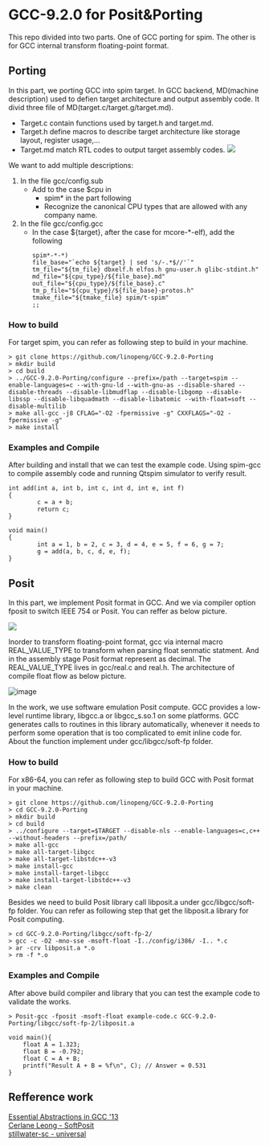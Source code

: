 # GCC-9.2.0 for Posit&Porting
This repo divided into two parts. One of GCC porting for spim. The other is for GCC internal transform floating-point format.
## Porting
In this part, we porting GCC into spim target. In GCC backend, MD(machine description) used to defien target architecture and output assembly code. 
It divid three file of MD(target.c/target.g/target.md).
* Target.c contain functions used by target.h and target.md.
* Target.h define macros to describe target architecture like storage layout, register usage,...
* Target.md match RTL codes to output target assembly codes.
![](https://i.imgur.com/WkqmzK0.png)

We want to add multiple descriptions:
1. In the file gcc/config.sub
    * Add to the case $cpu in
        * spim* in the part following
        * Recognize the canonical CPU types that are allowed with any company name.
2. In the file gcc/config.gcc
    * In the case ${target}, after the case for mcore-*-elf), add the following
        ```
        spim*-*-*)
        file_base="`echo ${target} | sed 's/-.*$//'`"
        tm_file="${tm_file} dbxelf.h elfos.h gnu-user.h glibc-stdint.h"
        md_file="${cpu_type}/${file_base}.md"
        out_file="${cpu_type}/${file_base}.c"
        tm_p_file="${cpu_type}/${file_base}-protos.h"
        tmake_file="${tmake_file} spim/t-spim"
        ;;
        ```
### How to build
For target spim, you can refer as following step to build in your machine.

    > git clone https://github.com/linopeng/GCC-9.2.0-Porting
    > mkdir build
    > cd build
    > ../GCC-9.2.0-Porting/configure --prefix=/path --target=spim --enable-languages=c --with-gnu-ld --with-gnu-as --disable-shared --disable-threads --disable-libmudflap --disable-libgomp --disable-libssp --disable-libquadmath --disable-libatomic --with-float=soft --disable-multilib
    > make all-gcc -j8 CFLAG="-O2 -fpermissive -g" CXXFLAGS="-O2 -fpermissive -g"
    > make install 
### Examples and Compile
After building and install that we can test the example code. Using spim-gcc to compile assembly code and running Qtspim simulator to verify result.
```c=
int add(int a, int b, int c, int d, int e, int f)
{
        c = a + b;
        return c;
}

void main()
{
        int a = 1, b = 2, c = 3, d = 4, e = 5, f = 6, g = 7;
        g = add(a, b, c, d, e, f);
}
```
## Posit
In this part, we implement Posit format in GCC. And we via compiler option fposit to switch IEEE 754 or Posit. You can reffer as below picture.

![](https://i.imgur.com/wL1xBhe.png)

Inorder to transform floating-point format, gcc via internal macro REAL_VALUE_TYPE to transform when parsing float senmatic statment. And in the assembly stage Posit format represent as decimal. The REAL_VALUE_TYPE lives in gcc/real.c and real.h. The architecture of compile float flow as below picture. 

![image](https://user-images.githubusercontent.com/51993200/125903994-78018b47-3b7b-44aa-bf10-73290237d3bf.png)

In the work, we use software emulation Posit compute. GCC provides a low-level runtime library, libgcc.a or libgcc_s.so.1 on some platforms. GCC generates calls to routines in this library automatically, whenever it needs to perform some operation that is too complicated to emit inline code for. About the function implement under gcc/libgcc/soft-fp folder.
### How to build
For x86-64, you can refer as following step to build GCC with Posit format in your machine.

    > git clone https://github.com/linopeng/GCC-9.2.0-Porting
    > cd GCC-9.2.0-Porting
    > mkdir build
    > cd build
    > ../configure --target=$TARGET --disable-nls --enable-languages=c,c++ --without-headers --prefix=/path/
    > make all-gcc
    > make all-target-libgcc
    > make all-target-libstdc++-v3
    > make install-gcc
    > make install-target-libgcc
    > make install-target-libstdc++-v3
    > make clean
Besides we need to build Posit library call libposit.a under gcc/libgcc/soft-fp folder. You can refer as following step that get the libposit.a library for Posit computing.

    > cd GCC-9.2.0-Porting/libgcc/soft-fp-2/
    > gcc -c -O2 -mno-sse -msoft-float -I../config/i386/ -I.. *.c
    > ar -crv libposit.a *.o
    > rm -f *.o
    
### Examples and Compile
After above build compiler and library that you can test the example code to validate the works. 

    > Posit-gcc -fposit -msoft-float example-code.c GCC-9.2.0-Porting/libgcc/soft-fp-2/libposit.a

```c=
void main(){
    float A = 1.323;
    float B = -0.792;
    float C = A + B;
    printf("Result A + B = %f\n", C); // Answer = 0.531
}
```
## Refference work
[Essential Abstractions in GCC '13](http://www.cse.iitb.ac.in/grc/gcc-workshop-13/index.php?page=slides)  
[Cerlane Leong - SoftPosit](https://gitlab.com/cerlane/SoftPosit)  
[stillwater-sc - universal](https://github.com/stillwater-sc/universal)
